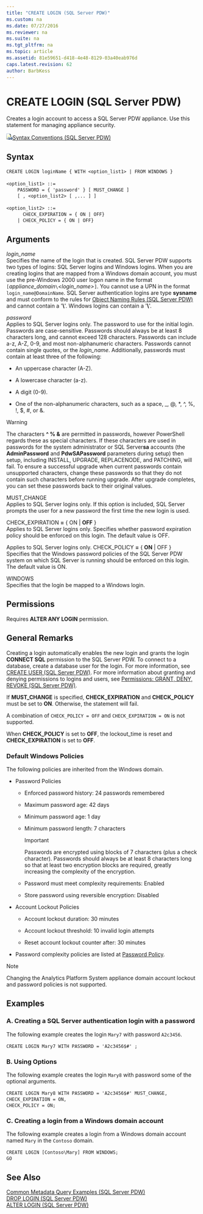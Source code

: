 ```yaml
---
title: "CREATE LOGIN (SQL Server PDW)"
ms.custom: na
ms.date: 07/27/2016
ms.reviewer: na
ms.suite: na
ms.tgt_pltfrm: na
ms.topic: article
ms.assetid: 81e59651-d418-4e48-8129-03a40eab976d
caps.latest.revision: 62
author: BarbKess
---
```

# CREATE LOGIN (SQL Server PDW)
Creates a login account to access a SQL Server PDW appliance. Use this statement for managing appliance security.  
  
![Topic link icon](../../mpp/sqlpdw/media/Topic_Link.gif "Topic_Link")[Syntax Conventions &#40;SQL Server PDW&#41;](../../mpp/sqlpdw/syntax-conventions-sql-server-pdw.md)  
  
## Syntax  
  
```  
CREATE LOGIN loginName { WITH <option_list1> | FROM WINDOWS }  
  
<option_list1> ::=   
    PASSWORD = { 'password' } [ MUST_CHANGE ]  
    [ , <option_list2> [ ,... ] ]  
  
<option_list2> ::=    
      CHECK_EXPIRATION = { ON | OFF}  
    | CHECK_POLICY = { ON | OFF}  
```  
  
## Arguments  
*login_name*  
Specifies the name of the login that is created. SQL Server PDW supports two types of logins: SQL Server logins and Windows logins. When you are creating logins that are mapped from a Windows domain account, you must use the pre-Windows 2000 user logon name in the format `[`*appliance_domain*`\`*<login_name>*`]`. You cannot use a UPN in the format `login_name@DomainName`. SQL Server authentication logins are type **sysname** and must conform to the rules for [Object Naming Rules &#40;SQL Server PDW&#41;](../../mpp/sqlpdw/object-naming-rules-sql-server-pdw.md) and cannot contain a '**\\**'. Windows logins can contain a '**\\**'.  
  
*password*  
Applies to SQL Server logins only. The password to use for the initial login. Passwords are case-sensitive. Passwords should always be at least 8 characters long, and cannot exceed 128 characters.  Passwords can include a-z, A-Z, 0-9, and most non-alphanumeric characters. Passwords cannot contain single quotes, or the *login_name*. Additionally, passwords must contain at least three of the following:  
  
-   An uppercase character (A-Z).  
  
-   A lowercase character (a-z).  
  
-   A digit (0-9).  
  
-   One of the non-alphanumeric characters, such as a space, _, @, *, ^, %, !, $, #, or &.  
  
> [!WARNING]  
> The characters **^ % &** are permitted in passwords, however PowerShell regards these as special characters. If these characters are used in passwords for the system administrator or SQL Server**sa** accounts (the **AdminPassword** and **PdwSAPassword** parameters during setup) then setup, including INSTALL, UPGRADE, REPLACENODE, and PATCHING, will fail. To ensure a successful upgrade when current passwords contain unsupported characters, change these passwords so that they do not contain such characters before running upgrade. After upgrade completes, you can set these passwords back to their original values.  
  
MUST_CHANGE  
Applies to SQL Server logins only. If this option is included, SQL Server prompts the user for a new password the first time the new login is used.  
  
CHECK_EXPIRATION **=** { ON | **OFF** }  
Applies to SQL Server logins only. Specifies whether password expiration policy should be enforced on this login. The default value is OFF.  
  
Applies to SQL Server logins only. CHECK_POLICY **=** { **ON** | OFF }  
Specifies that the Windows password policies of the SQL Server PDW system on which SQL Server is running should be enforced on this login. The default value is ON.  
  
WINDOWS  
Specifies that the login be mapped to a Windows login.  
  
## Permissions  
Requires **ALTER ANY LOGIN** permission.  
  
## General Remarks  
Creating a login automatically enables the new login and grants the login **CONNECT SQL** permission to the SQL Server PDW. To connect to a database, create a database user for the login. For more information, see [CREATE USER &#40;SQL Server PDW&#41;](../../mpp/sqlpdw/create-user-sql-server-pdw.md). For more information about granting and denying permissions to logins and users, see [Permissions: GRANT, DENY, REVOKE &#40;SQL Server PDW&#41;](../../mpp/sqlpdw/permissions-grant-deny-revoke-sql-server-pdw.md).  
  
If **MUST_CHANGE** is specified, **CHECK_EXPIRATION** and **CHECK_POLICY** must be set to **ON**. Otherwise, the statement will fail.  
  
A combination of `CHECK_POLICY = OFF` and `CHECK_EXPIRATION = ON` is not supported.  
  
When **CHECK_POLICY** is set to **OFF**, the lockout_time is reset and **CHECK_EXPIRATION** is set to **OFF**.  
  
### Default Windows Policies  
The following policies are inherited from the Windows domain.  
  
-   Password Policies  
  
    -   Enforced password history: 24 passwords remembered  
  
    -   Maximum password age: 42 days  
  
    -   Minimum password age: 1 day  
  
    -   Minimum password length: 7 characters  
  
        > [!IMPORTANT]  
        > Passwords are encrypted using blocks of 7 characters (plus a check character). Passwords should always be at least 8 characters long so that at least two encryption blocks are required, greatly increasing the complexity of the encryption.  
  
    -   Password must meet complexity requirements: Enabled  
  
    -   Store password using reversible encryption: Disabled  
  
-   Account Lockout Policies  
  
    -   Account lockout duration: 30 minutes  
  
    -   Account lockout threshold: 10 invalid login attempts  
  
    -   Reset account lockout counter after: 30 minutes  
  
-   Password complexity policies are listed at [Password Policy](http://msdn.microsoft.com/en-us/library/ms161959(SQL.100).aspx).  
  
> [!NOTE]  
> Changing the Analytics Platform System appliance domain account lockout and password policies is not supported.  
  
## Examples  
  
### A. Creating a SQL Server authentication login with a password  
The following example creates the login `Mary7` with password `A2c3456`.  
  
```Transact-SQL  
CREATE LOGIN Mary7 WITH PASSWORD = 'A2c3456$#' ;  
```  
  
### B. Using Options  
The following example creates the login `Mary8` with password some of the optional arguments.  
  
```  
CREATE LOGIN Mary8 WITH PASSWORD = 'A2c3456$#' MUST_CHANGE,  
CHECK_EXPIRATION = ON,  
CHECK_POLICY = ON;  
```  
  
### C. Creating a login from a Windows domain account  
The following example creates a login from a Windows domain account named `Mary` in the `Contoso` domain.  
  
```  
CREATE LOGIN [Contoso\Mary] FROM WINDOWS;  
GO  
```  
  
## See Also  
[Common Metadata Query Examples &#40;SQL Server PDW&#41;](../../mpp/sqlpdw/common-metadata-query-examples-sql-server-pdw.md)  
[DROP LOGIN &#40;SQL Server PDW&#41;](../../mpp/sqlpdw/drop-login-sql-server-pdw.md)  
[ALTER LOGIN &#40;SQL Server PDW&#41;](../../mpp/sqlpdw/alter-login-sql-server-pdw.md)  
  
